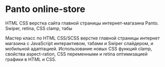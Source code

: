 # Panto online-store

HTML CSS верстка сайта главной страницы интернет-магазина Panto. Swiper, retina, CSS clamp, табы

Мастер класс по HTML CSS/SCSS верстке главной страницы интернет магазина с JavaScript интерактивом, табами и Swiper слайдером, и мобильной адаптацией. 
Использование новых CSS функций clamp, свойства aspect-ration, CSS переменными и retina оптимизацией графики в HTML и CSS.  
